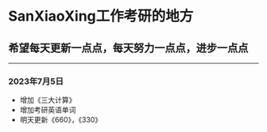 # SanXiaoXing工作考研的地方

## 希望每天更新一点点，每天努力一点点，进步一点点

------

### **2023年7月5日**

- 增加《三大计算》
- 增加考研英语单词
- 明天更新《660》，《330》